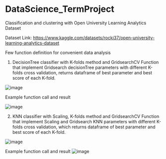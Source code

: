 # DataScience_TermProject
 
Classification and clustering with Open University Learning Analytics Dataset

Dataset Link: 
https://www.kaggle.com/datasets/rocki37/open-university-learning-analytics-dataset

Few function definition for convenient data analysis

1. DecisionTree classifier with K-folds method and GridsearchCV 
Function that implement Gridsearch decisionTree parameters with different K-folds cross validation, returns dataframe of best parameter and best score of each K-fold.

![image](https://user-images.githubusercontent.com/87708360/171149566-a75054d1-159f-40f6-a354-f59af2877b82.png)

Example function call and result

![image](https://user-images.githubusercontent.com/87708360/171149915-f3761acc-0147-40a3-8a7b-5de827d11b4a.png)


2.  KNN classifier with Scaling, K-folds method and GridsearchCV 
Function that implement Scaling and Gridsearch KNN parameters with different K-folds cross validation, which returns dataframe of best parameter and best score of each K-fold.

![image](https://user-images.githubusercontent.com/87708360/171150195-4187443f-4ae2-4412-8384-3766e53bd176.png)

Example function call and result
![image](https://user-images.githubusercontent.com/87708360/171150247-44cc61d0-1b48-476d-8a7c-ad64423fbbf2.png)
